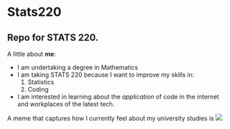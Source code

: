 # Stats220

## Repo for STATS 220. 

A little about **me**:

* I am undertaking a degree in Mathematics 
* I am taking STATS 220 because I want to improve my skills in:
  1. Statistics
  2. Coding 
* I am interested in learning about the *application* of code in the internet and workplaces of the latest tech.

A meme that captures how I currently feel about my university studies is ![]([https://media2.giphy.com/media/v1.Y2lkPTc5MGI3NjExdGtndjcweTE2bTJscWowZzdvbHFubmdtcmhvN2w0aWYyZHdwamw3YSZlcD12MV9pbnRlcm5hbF9naWZfYnlfaWQmY3Q9Zw/Rlwz4m0aHgXH13jyrE/giphy.gif])
